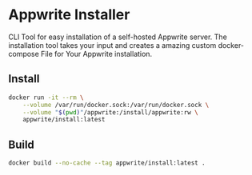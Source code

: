# Appwrite Installer

CLI Tool for easy installation of a self-hosted Appwrite server. The installation tool takes your input and creates a amazing custom docker-compose File for Your Appwrite installation.

## Install

```bash
docker run -it --rm \
    --volume /var/run/docker.sock:/var/run/docker.sock \
    --volume "$(pwd)"/appwrite:/install/appwrite:rw \
    appwrite/install:latest
```

## Build

```bash
docker build --no-cache --tag appwrite/install:latest .
```
